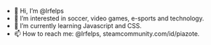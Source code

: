 - 👋 Hi, I’m @lrfelps
- 👀 I’m interested in soccer, video games, e-sports and technology.
- 🌱 I’m currently learning Javascript and CSS.
- 📫 How to reach me: @lrfelps, steamcommunity.com/id/piazote. 

<!---
lrfelps/lrfelps is a ✨ special ✨ repository because its `README.md` (this file) appears on your GitHub profile.
You can click the Preview link to take a look at your changes.
--->
